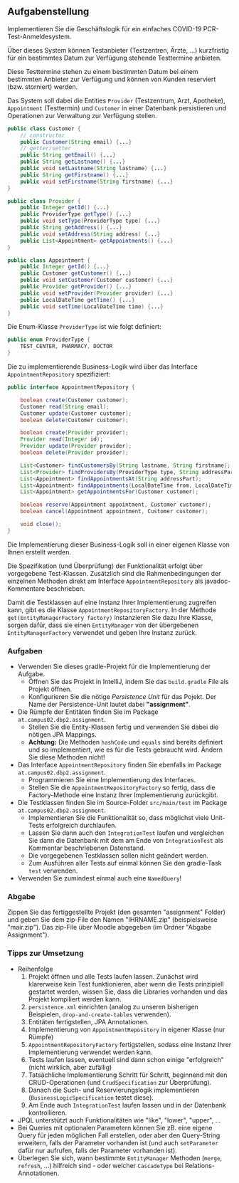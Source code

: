 ## Aufgabenstellung

Implementieren Sie die Geschäftslogik für ein einfaches COVID-19 PCR-Test-Anmeldesystem.

Über dieses System können Testanbieter (Testzentren, Ärzte, ...) kurzfristig 
für ein bestimmtes Datum zur Verfügung stehende Testtermine anbieten.

Diese Testtermine stehen zu einem bestimmten Datum bei einem bestimmten Anbieter
zur Verfügung und können von Kunden reserviert (bzw. storniert) werden.

Das System soll dabei die Entities ``Provider`` (Testzentrum, Arzt, Apotheke), 
``Appointment`` (Testtermin) und ``Customer`` in einer Datenbank persistieren und Operationen 
zur Verwaltung zur Verfügung stellen. 

```java
public class Customer {
    // constructor
    public Customer(String email) {...}
    // getter/setter
    public String getEmail() {...}
    public String getLastname() {...}
    public void setLastname(String lastname) {...}
    public String getFirstname() {...}
    public void setFirstname(String firstname) {...}
}

public class Provider {
    public Integer getId() {...}
    public ProviderType getType() {...}
    public void setType(ProviderType type) {...}
    public String getAddress() {...}
    public void setAddress(String address) {...}
    public List<Appointment> getAppointments() {...}
}

public class Appointment {
    public Integer getId() {...}
    public Customer getCustomer() {...}
    public void setCustomer(Customer customer) {...}
    public Provider getProvider() {...}
    public void setProvider(Provider provider) {...}
    public LocalDateTime getTime() {...}
    public void setTime(LocalDateTime time) {...}
}
```

Die Enum-Klasse ``ProviderType`` ist wie folgt definiert:

```java
public enum ProviderType {
    TEST_CENTER, PHARMACY, DOCTOR
}
```

Die zu implementierende Business-Logik wird über das Interface ``AppointmentRepository``
spezifiziert:

```java
public interface AppointmentRepository {

    boolean create(Customer customer);
    Customer read(String email);
    Customer update(Customer customer);
    boolean delete(Customer customer);

    boolean create(Provider provider);
    Provider read(Integer id);
    Provider update(Provider provider);
    boolean delete(Provider provider);

    List<Customer> findCustomersBy(String lastname, String firstname);
    List<Provider> findProvidersBy(ProviderType type, String addressPart);
    List<Appointment> findAppointmentsAt(String addressPart);
    List<Appointment> findAppointments(LocalDateTime from, LocalDateTime to);
    List<Appointment> getAppointmentsFor(Customer customer);

    boolean reserve(Appointment appointment, Customer customer);
    boolean cancel(Appointment appointment, Customer customer);

    void close();
}
```
Die Implementierung dieser Business-Logik soll in einer eigenen Klasse von Ihnen erstellt werden.  

Die Spezifikation (und Überprüfung) der Funktionalität erfolgt über vorgegebene Test-Klassen.
Zusätzlich sind die Rahmenbedingungen der einzelnen Methoden direkt am Interface ``AppointmentRepository`` als
javadoc-Kommentare beschrieben. 

Damit die Testklassen auf eine Instanz Ihrer Implementierung zugreifen kann, gibt es die Klasse ``AppointmentRepositoryFactory``.
In der Methode ``get(EntityManagerFactory factory)`` instanzieren Sie dazu Ihre Klasse, sorgen dafür, dass sie einen 
``EntityManager`` von der übergebenen ``EntityManagerFactory`` verwendet und geben Ihre Instanz zurück. 

### Aufgaben

* Verwenden Sie dieses gradle-Projekt für die Implementierung der Aufgabe.
    * Öffnen Sie das Projekt in IntelliJ, indem Sie das ``build.gradle`` File als Projekt öffnen.
    * Konfigurieren Sie die nötige _Persistence Unit_ für das Pojekt. Der Name der Persistence-Unit lautet dabei **"assignment"**.
* Die Rümpfe der Entitäten finden Sie im Package ``at.campus02.dbp2.assignment``.
    * Stellen Sie die Entity-Klassen fertig und verwenden Sie dabei die nötigen JPA Mappings.
    * **Achtung:** Die Methoden ``hashCode`` und ``equals`` sind bereits definiert und so implementiert, wie es für die Tests gebraucht wird. Ändern Sie diese Methoden nicht!
* Das Interface ``AppointmentRepository`` finden Sie ebenfalls im Package ``at.campus02.dbp2.assignment``.
    * Programmieren Sie eine Implementierung des Interfaces.
    * Stellen Sie die ``AppointmentRepositoryFactory`` so fertig, dass die Factory-Methode eine Instanz Ihrer Implementierung zurückgibt.
* Die Testklassen finden Sie im Source-Folder ``src/main/test`` im Package ``at.campus02.dbp2.assignment``.
    * Implementieren Sie die Funktionalität so, dass möglichst viele Unit-Tests  erfolgreich durchlaufen.
    * Lassen Sie dann auch den ``IntegrationTest`` laufen und vergleichen Sie dann die Datenbank mit dem am Ende von ``IntegrationTest`` als Kommentar beschriebenen Datenstand.
    * Die vorgegebenen Testklassen sollen nicht geändert werden. 
    * Zum Ausführen aller Tests auf einmal können Sie den gradle-Task ``test`` verwenden. 
* Verwenden Sie zumindest einmal auch eine ``NamedQuery``!

### Abgabe

Zippen Sie das fertiggestellte Projekt (den  gesamten "assignment" Folder) und geben Sie dem zip-File den Namen "IHRNAME.zip" (beispielsweise "mair.zip").
Das zip-File über Moodle abgegeben (im Ordner "Abgabe Assignment").

### Tipps zur Umsetzung

* Reihenfolge
  1) Projekt öffnen und alle Tests laufen lassen. Zunächst wird klarerweise kein Test funktionieren, aber wenn die Tests prinzipiell gestartet werden, wissen Sie, dass die Libraries vorhanden und das Projekt kompiliert werden kann. 
  2) ``persistence.xml`` einrichten (analog zu unseren bisherigen Beispielen, ``drop-and-create-tables`` verwenden).
  3) Entitäten fertigstellen, JPA Annotationen. 
  4) Implementierung von ``AppointmentRepository`` in eigener Klasse (nur Rümpfe)
  5) ``AppointmentRepositoryFactory`` fertigstellen, sodass eine Instanz Ihrer Implementierung verwendet werden kann. 
  6) Tests laufen lassen, eventuell sind dann schon einige "erfolgreich" (nicht wirklich, aber zufällig)
  7) Tatsächliche Implementierung Schritt für Schritt, beginnend mit den CRUD-Operationen (und ``CrudSpecification`` zur Überprüfung).
  8) Danach die Such- und Reservierungslogik implementieren (``BusinessLogicSpecification`` testet diese).
  9) Am Ende auch ``IntegrationTest`` laufen lassen und in der Datenbank kontrollieren. 
* JPQL unterstützt auch Funktionalitäten wie "like", "lower", "upper", ...
* Bei Queries mit optionalen Parametern können Sie zB. eine eigene Query für jeden möglichen Fall erstellen, 
  oder aber den Query-String erweitern, falls der Parameter vorhanden ist (und auch ``setParameter`` dafür nur 
  aufrufen, falls der Parameter vorhanden ist).
* Überlegen Sie sich, wann bestimmte ``EntityManager`` Methoden (``merge``, ``refresh``, ...) hilfreich sind - oder welcher ``CascadeType`` bei Relations-Annotationen.